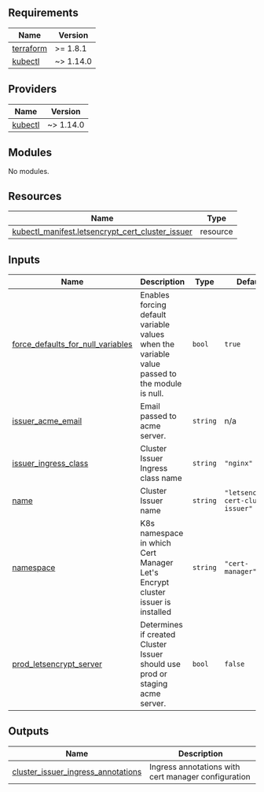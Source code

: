 <!-- BEGIN_TF_DOCS -->
## Requirements

| Name | Version |
|------|---------|
| <a name="requirement_terraform"></a> [terraform](#requirement\_terraform) | >= 1.8.1 |
| <a name="requirement_kubectl"></a> [kubectl](#requirement\_kubectl) | ~> 1.14.0 |

## Providers

| Name | Version |
|------|---------|
| <a name="provider_kubectl"></a> [kubectl](#provider\_kubectl) | ~> 1.14.0 |

## Modules

No modules.

## Resources

| Name | Type |
|------|------|
| [kubectl_manifest.letsencrypt_cert_cluster_issuer](https://registry.terraform.io/providers/gavinbunney/kubectl/latest/docs/resources/manifest) | resource |

## Inputs

| Name | Description | Type | Default | Required |
|------|-------------|------|---------|:--------:|
| <a name="input_force_defaults_for_null_variables"></a> [force\_defaults\_for\_null\_variables](#input\_force\_defaults\_for\_null\_variables) | Enables forcing default variable values when the variable value passed to the module is null. | `bool` | `true` | no |
| <a name="input_issuer_acme_email"></a> [issuer\_acme\_email](#input\_issuer\_acme\_email) | Email passed to acme server. | `string` | n/a | yes |
| <a name="input_issuer_ingress_class"></a> [issuer\_ingress\_class](#input\_issuer\_ingress\_class) | Cluster Issuer Ingress class name | `string` | `"nginx"` | no |
| <a name="input_name"></a> [name](#input\_name) | Cluster Issuer name | `string` | `"letsencrypt-cert-cluster-issuer"` | no |
| <a name="input_namespace"></a> [namespace](#input\_namespace) | K8s namespace in which Cert Manager Let's Encrypt cluster issuer is installed | `string` | `"cert-manager"` | no |
| <a name="input_prod_letsencrypt_server"></a> [prod\_letsencrypt\_server](#input\_prod\_letsencrypt\_server) | Determines if created Cluster Issuer should use prod or staging acme server. | `bool` | `false` | no |

## Outputs

| Name | Description |
|------|-------------|
| <a name="output_cluster_issuer_ingress_annotations"></a> [cluster\_issuer\_ingress\_annotations](#output\_cluster\_issuer\_ingress\_annotations) | Ingress annotations with cert manager configuration |
<!-- END_TF_DOCS -->